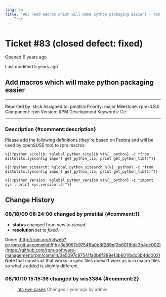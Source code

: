 ```yaml
---
lang: en
title: '#83 (Add macros which will make python packaging easier) - rpm
  - Trac'
---
```


Ticket \#83 (closed defect: fixed)
==================================

Opened 6 years ago

Last modified 5 years ago

Add macros which will make python packaging easier
--------------------------------------------------

  -------------- ------- -------------- -----------------
  Reported by:   stick   Assigned to:   pmatilai
  Priority:      major   Milestone:     rpm-4.8.0
  Component:     rpm     Version:       RPM Development
  Keywords:              Cc:            
                                        
  -------------- ------- -------------- -----------------

### Description {#comment:description}

Please add the following definitions (they\'re based on Fedora and will
be used by openSUSE too) to rpm macros:

`%{!?python_sitelib: %global python_sitelib %(%{__python} -c "from distutils.sysconfig import get_python_lib; print get_python_lib()")}`

`%{!?python_sitearch: %global python_sitearch %(%{__python} -c "from distutils.sysconfig import get_python_lib; print get_python_lib(1)")}`

`%{!?python_version: %global python_version %(%{__python} -c "import sys ; print sys.version[:3]")}`

Change History
--------------

### 08/18/09 06:24:00 changed by pmatilai {#comment:1}

-   **status** changed from *new* to *closed*.
-   **resolution** set to *fixed*.

Done:
[http://rpm.org/gitweb?p=rpm.git;a=commitdiff;h=3e5097c97541fa0b8f289ef3b6011bdc3b4dc002](https://github.com/rpm-software-management/rpm/commit/3e5097c97541fa0b8f289ef3b6011bdc3b4dc002)
Note that construct that works in spec files doesn\'t work as is in
macro files so what\'s added is slightly different.

### 08/10/10 15:15:36 changed by wis3384 {#comment:2}

> [htc evo
> cases](https://web.archive.org/web/20150920090643/http://htcevo4gcase.com/)
> Changed 1 year ago by admin

